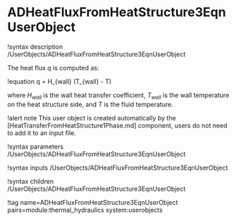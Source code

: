 # ADHeatFluxFromHeatStructure3EqnUserObject

!syntax description /UserObjects/ADHeatFluxFromHeatStructure3EqnUserObject

The heat flux $q$ is computed as:

!equation
q = H_{wall} (T_{wall} - T)

where $H_{wall}$ is the wall heat transfer coefficient, $T_{wall}$ is the wall temperature on the
heat structure side, and $T$ is the fluid temperature.

!alert note
This user object is created automatically by the [HeatTransferFromHeatStructure1Phase.md]
component, users do not need to add it to an input file.

!syntax parameters /UserObjects/ADHeatFluxFromHeatStructure3EqnUserObject

!syntax inputs /UserObjects/ADHeatFluxFromHeatStructure3EqnUserObject

!syntax children /UserObjects/ADHeatFluxFromHeatStructure3EqnUserObject

!tag name=ADHeatFluxFromHeatStructure3EqnUserObject pairs=module:thermal_hydraulics system:userobjects
